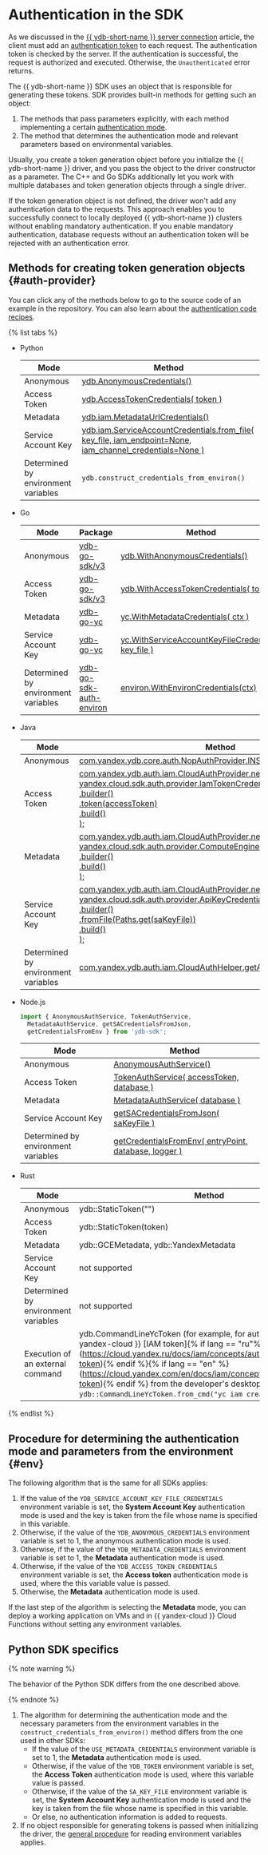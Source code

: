 # Authentication in the SDK

As we discussed in the [{{ ydb-short-name }} server connection](../../../concepts/connect.md) article, the client must add an [authentication token](../../../concepts/auth.md) to each request. The authentication token is checked by the server. If the authentication is successful, the request is authorized and executed. Otherwise, the `Unauthenticated` error returns.

The {{ ydb-short-name }} SDK uses an object that is responsible for generating these tokens. SDK provides built-in methods for getting such an object:

1. The methods that pass parameters explicitly, with each method implementing a certain [authentication mode](../../../concepts/auth.md).
2. The method that determines the authentication mode and relevant parameters based on environmental variables.

Usually, you create a token generation object before you initialize the {{ ydb-short-name }} driver, and you pass the object to the driver constructor as a parameter. The C++ and Go SDKs additionally let you work with multiple databases and token generation objects through a single driver.

If the token generation object is not defined, the driver won't add any authentication data to the requests. This approach enables you to successfully connect to locally deployed {{ ydb-short-name }} clusters without enabling mandatory authentication. If you enable mandatory authentication, database requests without an authentication token will be rejected with an authentication error.

## Methods for creating token generation objects {#auth-provider}

You can click any of the methods below to go to the source code of an example in the repository. You can also learn about the [authentication code recipes](../recipes/auth/index.md).

{% list tabs %}

- Python

   | Mode | Method |
   ----- | -----
   | Anonymous | [ydb.AnonymousCredentials()](https://github.com/yandex-cloud/ydb-python-sdk/tree/master/examples/anonymous-credentials) |
   | Access Token | [ydb.AccessTokenCredentials( token )](https://github.com/yandex-cloud/ydb-python-sdk/tree/master/examples/access-token-credentials) |
   | Metadata | [ydb.iam.MetadataUrlCredentials()](https://github.com/yandex-cloud/ydb-python-sdk/tree/master/examples/metadata-credentials) |
   | Service Account Key | [ydb.iam.ServiceAccountCredentials.from_file(</br>key_file, iam_endpoint=None, iam_channel_credentials=None )](https://github.com/yandex-cloud/ydb-python-sdk/tree/master/examples/service-account-credentials) |
   | Determined by environment variables | `ydb.construct_credentials_from_environ()` |

- Go

   | Mode | Package | Method |
   ----- | ----- | ----
   | Anonymous | [ydb-go-sdk/v3](https://github.com/ydb-platform/ydb-go-sdk/blob/master/go.mod) | [ydb.WithAnonymousCredentials()](https://github.com/ydb-platform/ydb-go-examples/tree/master/cmd/auth/anonymous_credentials) |
   | Access Token | [ydb-go-sdk/v3](https://github.com/ydb-platform/ydb-go-sdk/blob/master/go.mod) | [ydb.WithAccessTokenCredentials( token )](https://github.com/ydb-platform/ydb-go-examples/tree/master/cmd/auth/access_token_credentials) |
   | Metadata | [ydb-go-yc](https://github.com/ydb-platform/ydb-go-yc/blob/master/go.mod) | [yc.WithMetadataCredentials( ctx )](https://github.com/ydb-platform/ydb-go-examples/tree/master/cmd/auth/metadata_credentials) |
   | Service Account Key | [ydb-go-yc](https://github.com/ydb-platform/ydb-go-yc/blob/master/go.mod) | [yc.WithServiceAccountKeyFileCredentials( key_file )](https://github.com/ydb-platform/ydb-go-examples/tree/master/cmd/auth/service_account_credentials) |
   | Determined by environment variables | [ydb-go-sdk-auth-environ](https://github.com/ydb-platform/ydb-go-sdk-auth-environ/blob/master/go.mod) | [environ.WithEnvironCredentials(ctx)](https://github.com/ydb-platform/ydb-go-examples/tree/master/cmd/auth/environ) |

- Java

   | Mode | Method |
   ----- | -----
   | Anonymous | [com.yandex.ydb.core.auth.NopAuthProvider.INSTANCE](https://github.com/yandex-cloud/ydb-java-sdk/tree/master/examples/auth/anonymous_credentials) |
   | Access Token | [com.yandex.ydb.auth.iam.CloudAuthProvider.newAuthProvider(</br>yandex.cloud.sdk.auth.provider.IamTokenCredentialProvider</br>.builder()</br>.token(accessToken)</br>.build()</br>);](https://github.com/yandex-cloud/ydb-java-sdk/tree/master/examples/auth/access_token_credentials) |
   | Metadata | [com.yandex.ydb.auth.iam.CloudAuthProvider.newAuthProvider(</br>yandex.cloud.sdk.auth.provider.ComputeEngineCredentialProvider</br>.builder()</br>.build()</br>);](https://github.com/yandex-cloud/ydb-java-sdk/tree/master/examples/auth/metadata_credentials) |
   | Service Account Key | [com.yandex.ydb.auth.iam.CloudAuthProvider.newAuthProvider(</br>yandex.cloud.sdk.auth.provider.ApiKeyCredentialProvider</br>.builder()</br>.fromFile(Paths.get(saKeyFile))</br>.build()</br>);](https://github.com/yandex-cloud/ydb-java-sdk/tree/master/examples/auth/service_account_credentials) |
   | Determined by environment variables | [com.yandex.ydb.auth.iam.CloudAuthHelper.getAuthProviderFromEnviron();](https://github.com/yandex-cloud/ydb-java-sdk/tree/master/examples/auth/environ/src/main/java/com/yandex/ydb/example) |

- Node.js

   ```js
   import { AnonymousAuthService, TokenAuthService,
     MetadataAuthService, getSACredentialsFromJson,
     getCredentialsFromEnv } from 'ydb-sdk';
   ```

   | Mode | Method |
   ----- | -----
   | Anonymous | [AnonymousAuthService()](https://github.com/ydb-platform/ydb-nodejs-sdk/tree/main/examples/auth/anonymous-credentials) |
   | Access Token | [TokenAuthService( accessToken, database )](https://github.com/ydb-platform/ydb-nodejs-sdk/tree/main/examples/auth/access-token-credentials) |
   | Metadata | [MetadataAuthService( database )](https://github.com/ydb-platform/ydb-nodejs-sdk/tree/main/examples/auth/metadata-credentials) |
   | Service Account Key | [getSACredentialsFromJson( saKeyFile )](https://github.com/ydb-platform/ydb-nodejs-sdk/tree/main/examples/auth/service-account-credentials) |
   | Determined by environment variables | [getCredentialsFromEnv( entryPoint, database, logger )](https://github.com/ydb-platform/ydb-nodejs-sdk/tree/main/examples/auth/environ) |

- Rust

   | Mode | Method |
   ----- | -----
   | Anonymous | ydb::StaticToken("") |
   | Access Token | ydb::StaticToken(token) |
   | Metadata | ydb::GCEMetadata, ydb::YandexMetadata |
   | Service Account Key | not supported |
   | Determined by environment variables | not supported |
   | Execution of an external command | ydb.CommandLineYcToken (for example, for authentication using a {{ yandex-cloud }} [IAM token]{% if lang == "ru"%}(https://cloud.yandex.ru/docs/iam/concepts/authorization/iam-token){% endif %}{% if lang == "en" %}(https://cloud.yandex.com/en/docs/iam/concepts/authorization/iam-token){% endif %} from the developer's desktop ```ydb::CommandLineYcToken.from_cmd("yc iam create-token")```) |

{% endlist %}

## Procedure for determining the authentication mode and parameters from the environment {#env}

The following algorithm that is the same for all SDKs applies:

1. If the value of the `YDB_SERVICE_ACCOUNT_KEY_FILE_CREDENTIALS` environment variable is set, the **System Account Key** authentication mode is used and the key is taken from the file whose name is specified in this variable.
2. Otherwise, if the value of the `YDB_ANONYMOUS_CREDENTIALS` environment variable is set to 1, the anonymous authentication mode is used.
3. Otherwise, if the value of the `YDB_METADATA_CREDENTIALS` environment variable is set to 1, the **Metadata** authentication mode is used.
4. Otherwise, if the value of the `YDB_ACCESS_TOKEN_CREDENTIALS` environment variable is set, the **Access token** authentication mode is used, where the this variable value is passed.
5. Otherwise, the **Metadata** authentication mode is used.

If the last step of the algorithm is selecting the **Metadata** mode, you can deploy a working application on VMs and in {{ yandex-cloud }} Cloud Functions without setting any environment variables.

## Python SDK specifics

{% note warning %}

The behavior of the Python SDK differs from the one described above.

{% endnote %}

1. The algorithm for determining the authentication mode and the necessary parameters from the environment variables in the `construct_credentials_from_environ()` method differs from the one used in other SDKs:
   - If the value of the `USE_METADATA_CREDENTIALS` environment variable is set to 1, the **Metadata** authentication mode is used.
   - Otherwise, if the value of the `YDB_TOKEN` environment variable is set, the **Access Token** authentication mode is used, where this variable value is passed.
   - Otherwise, if the value of the `SA_KEY_FILE` environment variable is set, the **System Account Key** authentication mode is used and the key is taken from the file whose name is specified in this variable.
   - Or else, no authentication information is added to requests.
2. If no object responsible for generating tokens is passed when initializing the driver, the [general procedure](#env) for reading environment variables applies.
